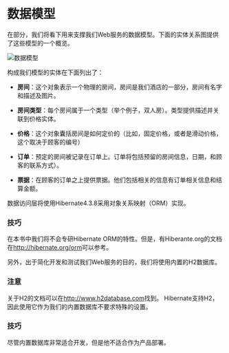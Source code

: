 # 数据模型

在部分，我们将看下用来支撑我们Web服务的数据模型。下面的实体关系图提供了这些模型的一个概览。

![数据模型](http://ofboy2upv.bkt.clouddn.com/%E6%95%B0%E6%8D%AE%E6%A8%A1%E5%9E%8B.PNG)

构成我们模型的实体在下面列出了：
+ **房间**：这个对象表示一个物理的房间，房间是我们酒店的一部分，房间有名字和描述及图片。

+ **房间类型**：每个房间属于一个类型（举个例子，双人房）。类型提供描述并关联到价格实体。

+ **价格**：这个对象囊括房间是如何定价的（比如，固定价格，或者是滑动价格，这个取决于顾客的编号）

+ **订单**：预定的房间被记录在订单上。订单将包括预留的房间信息，日期，和顾客的联系方式）。

+ **票据**：在顾客的订单之上提供票据。他们包括相关的信息有订单相关信息和结算金额。

数据访问层将使用Hibernate4.3.8采用对象关系映射（ORM）实现。

### 技巧
在本书中我们将不会专研Hibernate ORM的特性。但是，有Hiberante.org的文档在<http://hibernate.org/orm>可以参考。

另外，出于简化开发和测试我们Web服务的目的，我们将使用内置的H2数据库。

### 注意
关于H2的文档可以在<http://www.h2database.com>找到。
Hibernate支持H2，因此使用它作为我们的内置数据库不要求特殊的设置。

### 技巧
尽管内置数据库非常适合开发，但是他不适合作为产品部署。